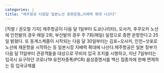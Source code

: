 ```yaml
---
categories: j
title: "제주항공 다음달 일본노선 증편운항…지배력 확대 나선다"
---
```

[직썰 / 권오철 기자] 제주항공이 다음 달 1일부터 도쿄(나리타), 오사카, 후쿠오카 노선에 인천발의 경우 매일 2회, 부산발의 경우 주 7회(매일) 일정으로 증편 운항한다고 25일 밝혔다. 또 동계스케줄이 시작되는 다음 달 30일부터는 김포~오사카, 인천~삿포로 노선에 재운항을 시작하는 등 일본시장 지배력 확대에 나선다.제주항공은 일본 정부가 다음 달 11일부터 관광객들을 대상으로 무비자 입국 조치를 시행하고, 지난 7일부터는 입국시 요구하던 코로나19 유전자증폭(PCR) 음성증명서를 백신 접종자에 한해 면제하는 등 입국규제를